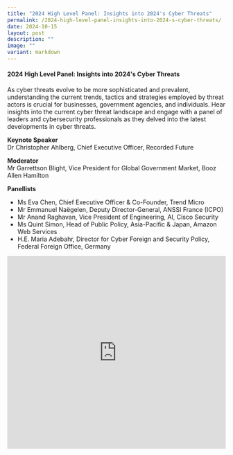 ```yaml
---
title: "2024 High Level Panel: Insights into 2024's Cyber Threats"
permalink: /2024-high-level-panel-insights-into-2024-s-cyber-threats/
date: 2024-10-15
layout: post
description: ""
image: ""
variant: markdown
---
```

#### **2024 High Level Panel: Insights into 2024's Cyber Threats**

As cyber threats evolve to be more sophisticated and prevalent, understanding the current trends, tactics and strategies employed by threat actors is crucial for businesses, government agencies, and individuals. Hear insights into the current cyber threat landscape and engage with a panel of leaders and cybersecurity professionals as they delved into the latest developments in cyber threats.

**Keynote Speaker**
<br>Dr Christopher Ahlberg, Chief Executive Officer, Recorded Future

**Moderator**
<br>Mr Garrettson Blight, Vice President for Global Government Market, Booz Allen Hamilton

**Panellists**
* Ms Eva Chen, Chief Executive Officer &amp; Co-Founder, Trend Micro
* Mr Emmanuel Naëgelen, Deputy Director-General, ANSSI France (ICPO)
* Mr Anand Raghavan, Vice President of Engineering, AI, Cisco Security
* Ms Quint Simon, Head of Public Policy, Asia-Pacific &amp; Japan, Amazon Web Services
* H.E. Maria Adebahr, Director for Cyber Foreign and Security Policy, Federal Foreign Office, Germany

<iframe allowfullscreen="" allow="accelerometer; autoplay; clipboard-write; encrypted-media; gyroscope; picture-in-picture; web-share" frameborder="0" title="YouTube video player" src="https://www.youtube.com/embed/Jqj-Ryudcw8?si=cLyWtVeQPwBaoIEL" width="100%" height="445"></iframe>
